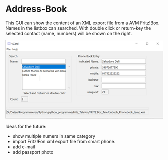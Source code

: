 # Address-Book
This GUI can show the content of an XML export file from a AVM Fritz!Box.
Names in the listbox can searched. With double click or return-key the selected contact (name, numbers) will be shown on the right.

![vCard GUI](https://raw.githubusercontent.com/Hermann12/Fritz_Phone_Address-Book/master/vCard.png)


Ideas for the future:
- show multiple numers in same category
- import Fritz!Fon xml export file from smart phone.
- add e-mail
- add passport photo

